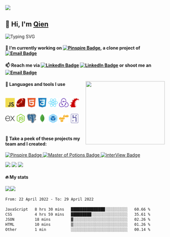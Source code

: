 <a href="http://qiengao.com" ><img src="https://github.com/qienzgao/qienzgao/blob/main/catbanner2.gif" /></a>

## 👋 Hi, I'm [Qien][portfolio]
![Typing SVG](https://readme-typing-svg.herokuapp.com?color=000000&vCenter=true&lines=I'm+a+coder;I'm+a+foodie;I'm+a+cat-lover;I'm+an+artist) 

#### 🔭 I’m currently working on <a href="https://github.com/qienzgao/Pinspire" target="_blank" ><img src="https://img.shields.io/badge/Pinspire-FF6347?style=for-the-badge" alt="Pinspire Badge"/></a>, a clone project of <a href="https://www.pinterest.com/"><img src="https://img.shields.io/badge/Pinterest-e60023?style=for-the-badge&logo=pinterest&logoColor=white" alt="Email Badge"/></a> 

#### 📫 Reach me via <a href="https://www.linkedin.com/in/qiengao" target="_blank" ><img src="https://img.shields.io/badge/LinkedIn-blue?style=for-the-badge&logo=linkedin&logoColor=white" alt="LinkedIn Badge"/></a> <a href="https://angel.co/u/qien-gao" target="_blank" ><img src="https://img.shields.io/badge/AngelList-black?style=for-the-badge&logo=angellist&logoColor=white" alt="LinkedIn Badge"/></a> or shoot me an <a href="mailto:qienzgao@gmail.com?subject=[GitHub]" target="_blank" ><img src="https://img.shields.io/badge/Email-brightgreen?style=for-the-badge&logo=gmail&logoColor=white" alt="Email Badge"/></a> 

<p><img src="https://github.com/qienzgao/qienzgao/blob/main/cat.gif" align="right" width="250" height="200"/></p>

#### 💼 Languages and tools I use 
<br/> 
<code><img height="30" src="https://raw.githubusercontent.com/devicons/devicon/master/icons/javascript/javascript-original.svg" alt="javascript"></code>
<code><img height="30" src="https://raw.githubusercontent.com/devicons/devicon/master/icons/ruby/ruby-original.svg" alt="ruby"></code>
<code><img height="30" src="https://github.com/devicons/devicon/blob/master/icons/html5/html5-original.svg" alt="html5"></code>
<code><img height="30" src="https://raw.githubusercontent.com/devicons/devicon/master/icons/css3/css3-original.svg" alt="css3"></code>
<code><img height="30" src="https://raw.githubusercontent.com/devicons/devicon/master/icons/react/react-original.svg" alt="react.js"></code>
<code><img height="30" src="https://raw.githubusercontent.com/devicons/devicon/master/icons/redux/redux-original.svg" alt="redux"></code>
<code><img height="30" src="https://raw.githubusercontent.com/devicons/devicon/master/icons/rails/rails-plain.svg" alt="rails"></code>
<br/>
<br/>
<code><img height="30" src="https://raw.githubusercontent.com/devicons/devicon/master/icons/express/express-original.svg" alt="express.js"></code>
<code><img height="30" src="https://raw.githubusercontent.com/devicons/devicon/master/icons/nodejs/nodejs-original.svg" alt="node.js"></code>
<code><img height="30" src="https://raw.githubusercontent.com/devicons/devicon/master/icons/postgresql/postgresql-original.svg" alt="postgresql"></code>
<code><img height="30" src="https://github.com/devicons/devicon/blob/master/icons/mongodb/mongodb-original.svg" alt="mongodb"></code>
<code><img height="30" src="https://raw.githubusercontent.com/devicons/devicon/master/icons/webpack/webpack-original.svg" alt="webpack"></code>
<code><img height="30" src="https://raw.githubusercontent.com/devicons/devicon/master/icons/amazonwebservices/amazonwebservices-original.svg" alt="aws s3"></code>
<code><img height="30" src="https://raw.githubusercontent.com/devicons/devicon/master/icons/heroku/heroku-original.svg" alt="heroku"></code>
<br/>
<br/>

#### 🌟 Take a peek of these projects my team and I created:
<a href="https://github.com/qienzgao/Pinspire" target="_blank" >
  <img src="https://img.shields.io/badge/Pinspire-FF6347?style=for-the-badge" alt="Pinspire Badge"/>
</a>

<a href="https://github.com/qienzgao/Master-of-Potions" target="_blank" >
  <img src="https://img.shields.io/badge/Master of Potions-blueviolet?style=for-the-badge" alt="Master of Potions Badge"/>
</a> 

<a href="https://github.com/qienzgao/interView" target="_blank" >
  <img src="https://img.shields.io/badge/interView-146450?style=for-the-badge" alt="interView Badge"/>
</a> 

<a href="https://pinspire-project.herokuapp.com/#/" target="_blank"><img src="https://github.com/qienzgao/qienzgao/blob/main/pinspire_preview.gif" width="260"/></a> <a href="https://qienzgao.github.io/Master-of-Potions/" target="_blank"><img src="https://github.com/qienzgao/qienzgao/blob/main/mop_pre.gif" width="260"/></a>  <a href="https://interview-mern.herokuapp.com/#/" target="_blank"><img src="https://github.com/qienzgao/qienzgao/blob/main/iv.gif" width="260"/></a>

#### 🔥 My stats
<img height="180em" src="https://github-readme-stats.vercel.app/api?username=qienzgao&show_icons=true&hide_border=true&count_private=true&include_all_commits=true" /><img height="180em" src="https://github-readme-stats.vercel.app/api/top-langs/?username=qienzgao&exclude_repo=KNN-Image-  Classification&show_icons=true&hide_border=true&layout=compact&langs_count=8"/>
<!-- <img height="180em" src="https://github-readme-streak-stats.herokuapp.com/?user=qienzgao&hide_border=true" /> -->

<!--START_SECTION:waka-->

```text
From: 22 April 2022 - To: 29 April 2022

JavaScript   8 hrs 30 mins   ███████████████░░░░░░░░░░   60.66 %
CSS          4 hrs 59 mins   █████████░░░░░░░░░░░░░░░░   35.61 %
JSON         18 mins         ▓░░░░░░░░░░░░░░░░░░░░░░░░   02.26 %
HTML         10 mins         ▒░░░░░░░░░░░░░░░░░░░░░░░░   01.26 %
Other        1 min           ░░░░░░░░░░░░░░░░░░░░░░░░░   00.14 %
```

<!--END_SECTION:waka-->


<!--
**qienzgao/qienzgao** is a ✨ _special_ ✨ repository because its `README.md` (this file) appears on your GitHub profile.

Here are some ideas to get you started:

- 🔭 I’m currently working on ...
- 🌱 I’m currently learning at ...
- 👯 I’m looking to collaborate on ...
- 🤔 I’m looking for help with ...
- 💬 Ask me about ...
- 📫 How to reach me: ...
- 😄 Pronouns: ...
- ⚡ Fun fact: ...
-->

<br/>

[portfolio]: http://qiengao.com
[linkedin]: https://www.linkedin.com/in/qiengao
[pinspire]: https://github.com/qienzgao/Pinspire
[interview]: https://github.com/qienzgao/interView
[mop]: https://github.com/qienzgao/Master-of-Potions
[email]: mailto:qienzgao@gmail.com?subject=[GitHub]




